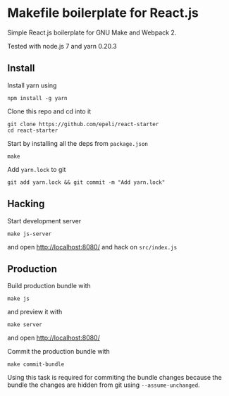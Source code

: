 
# Makefile boilerplate for React.js


Simple React.js boilerplate for GNU Make and Webpack 2.

Tested with node.js 7 and yarn 0.20.3


## Install

Install yarn using

    npm install -g yarn

Clone this repo and cd into it

    git clone https://github.com/epeli/react-starter
    cd react-starter

Start by installing all the deps from `package.json`

    make

Add `yarn.lock` to git

    git add yarn.lock && git commit -m "Add yarn.lock"

## Hacking

Start development server

    make js-server

and open <http://localhost:8080/> and hack on `src/index.js`

## Production

Build production bundle with

    make js

and preview it with

    make server

and open <http://localhost:8080/>


Commit the production bundle with

    make commit-bundle

Using this task is required for commiting the bundle changes because the bundle the changes are hidden from git using `--assume-unchanged`.

